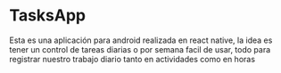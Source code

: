 # TasksApp
Esta es una aplicación para android realizada en react native, la idea es tener un control de tareas diarias o por semana facil de usar, todo para registrar nuestro trabajo diario tanto en actividades como en horas

